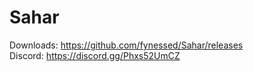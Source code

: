 # Sahar
Downloads:	https://github.com/fynessed/Sahar/releases <br>
Discord:	https://discord.gg/Phxs52UmCZ